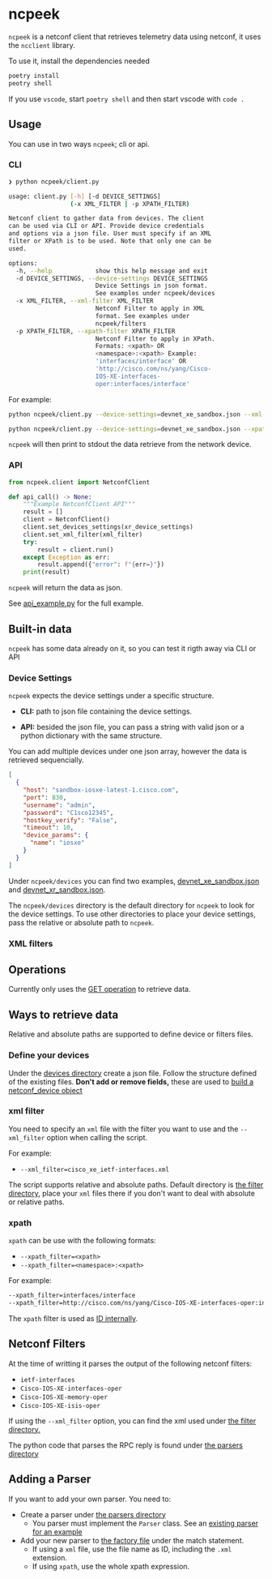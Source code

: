 # ncpeek

`ncpeek` is a netconf client that retrieves telemetry data using netconf, it uses the `ncclient` library.

To use it, install the dependencies needed

```bash
poetry install
peotry shell
```

If you use `vscode`, start `poetry shell` and then start vscode with `code .`

## Usage

You can use in two ways `ncpeek`; cli or api.

### CLI

```bash
❯ python ncpeek/client.py

usage: client.py [-h] [-d DEVICE_SETTINGS]
                 (-x XML_FILTER | -p XPATH_FILTER)

Netconf client to gather data from devices. The client
can be used via CLI or API. Provide device credentials
and options via a json file. User must specify if an XML
filter or XPath is to be used. Note that only one can be
used.

options:
  -h, --help            show this help message and exit
  -d DEVICE_SETTINGS, --device-settings DEVICE_SETTINGS
                        Device Settings in json format.
                        See examples under ncpeek/devices
  -x XML_FILTER, --xml-filter XML_FILTER
                        Netconf Filter to apply in XML
                        format. See examples under
                        ncpeek/filters
  -p XPATH_FILTER, --xpath-filter XPATH_FILTER
                        Netconf Filter to apply in XPath.
                        Formats: <xpath> OR
                        <namespace>:<xpath> Example:
                        'interfaces/interface' OR
                        'http://cisco.com/ns/yang/Cisco-
                        IOS-XE-interfaces-
                        oper:interfaces/interface'
```

For example:

```bash
python ncpeek/client.py --device-settings=devnet_xe_sandbox.json --xml-filter=Cisco-IOS-XE-memory-oper.xml
```

```bash
python ncpeek/client.py --device-settings=devnet_xe_sandbox.json --xpath-filter=http://cisco.com/ns/yang/Cisco-IOS-XE-native:/native/hostname
```

`ncpeek` will then print to stdout the data retrieve from the network device.

### API

```python
from ncpeek.client import NetconfClient

def api_call() -> None:
    """Example NetconfClient API"""
    result = []
    client = NetconfClient()
    client.set_devices_settings(xr_device_settings)
    client.set_xml_filter(xml_filter)
    try:
        result = client.run()
    except Exception as err:
        result.append({"error": f"{err=}"})
    print(result)
```

`ncpeek` will return the data as json.

See [api_example.py](examples/api_example.py) for the full example.

## Built-in data

`ncpeek` has some data already on it, so you can test it rigth away via CLI or API

### Device Settings

`ncpeek` expects the device settings under a specific structure.

- **CLI:** path to json file containing the device settings.

- **API:** besided the json file, you can pass a string with valid json or a python dictionary with the same structure.

You can add multiple devices under one json array, however the data is retrieved sequencially.

```json
[
  {
    "host": "sandbox-iosxe-latest-1.cisco.com",
    "port": 830,
    "username": "admin",
    "password": "C1sco12345",
    "hostkey_verify": "False",
    "timeout": 10,
    "device_params": {
      "name": "iosxe"
    }
  }
]
```

Under `ncpeek/devices` you can find two examples, [devnet_xe_sandbox.json](ncpeek/devices/devnet_xe_sandbox.json) and [devnet_xr_sandbox.json](ncpeek/devices/devnet_xr_sandbox.json).

The `ncpeek/devices` directory is the default directory for `ncpeek` to look for the device settings. To use other directories to place your device settings, pass the relative or absolute path to `ncpeek`.

### XML filters

## Operations

Currently only uses the [GET operation](ncpeek/netconf_session.py#L34) to retrieve data.

## Ways to retrieve data

Relative and absolute paths are supported to define device or filters files.

### Define your devices

Under the [devices directory](devices) create a json file. Follow the structure defined of the existing files. **Don't add or remove fields,** these are used to [build a netconf_device object](netconf_devices.py)

### xml filter

You need to specify an `xml` file with the filter you want to use and the `--xml_filter` option when calling the script.

For example:

- `--xml_filter=cisco_xe_ietf-interfaces.xml`

The script supports relative and absolute paths. Default directory is [the filter directory](filters), place your `xml` files there if you don't want to deal with absolute or relative paths.

### xpath

`xpath` can be use with the following formats:

- `--xpath_filter=<xpath>`
- `--xpath_filter=<namespace>:<xpath>`

For example:

```bash
--xpath_filter=interfaces/interface
--xpath_filter=http://cisco.com/ns/yang/Cisco-IOS-XE-interfaces-oper:interfaces/interface
```

The `xpath` filter is used as [ID internally](factory.py#L21).

## Netconf Filters

At the time of writting it parses the output of the following netconf filters:

- `ietf-interfaces`
- `Cisco-IOS-XE-interfaces-oper`
- `Cisco-IOS-XE-memory-oper`
- `Cisco-IOS-XE-isis-oper`

If using the `--xml_filter` option, you can find the xml used under [the filter directory.](filters)

The python code that parses the RPC reply is found under [the parsers directory](parsers)

## Adding a Parser

If you want to add your own parser. You need to:

- Create a parser under [the parsers directory](parsers)
  - You parser must implement the `Parser` class. See an [existing parser for an example](parsers/cisco_ios_xe_memory_oper.py#L8)
- Add your new parser to [the factory file](factory.py#L5) under the match statement.
  - If using a `xml` file, use the file name as ID, including the `.xml` extension.
  - If using `xpath`, use the whole xpath expression.
